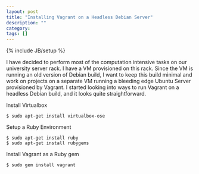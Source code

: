 ```yaml
---
layout: post
title: "Installing Vagrant on a Headless Debian Server"
description: ""
category: 
tags: []
---
```

{% include JB/setup %}

I have decided to perform most of the computation intensive tasks on our
university server rack. I have a VM provisioned on this rack. Since the
VM is running an old version of Debian build, I want to keep this build
minimal and work on projects on a separate VM running a bleeding edge
Ubuntu Server provisioned by Vagrant. I started looking into ways to run
Vagrant on a headless Debian build, and it looks quite straightforward.


Install Virtualbox

    $ sudo apt-get install virtualbox-ose

Setup a Ruby Environment

    $ sudo apt-get install ruby
    $ sudo apt-get install rubygems

Install Vagrant as a Ruby gem

    $ sudo gem install vagrant


